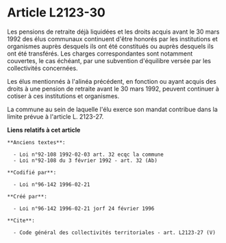 # Article L2123-30

Les pensions de retraite déjà liquidées et les droits acquis avant le 30 mars 1992 des élus communaux continuent d'être
honorés par les institutions et organismes auprès desquels ils ont été constitués ou auprès desquels ils ont été transférés.
Les charges correspondantes sont notamment couvertes, le cas échéant, par une subvention d'équilibre versée par les
collectivités concernées. 

Les élus mentionnés à l'alinéa précédent, en fonction ou ayant acquis des droits à une pension de retraite avant le 30 mars
1992, peuvent continuer à cotiser à ces institutions et organismes. 

La commune au sein de laquelle l'élu exerce son mandat contribue dans la limite prévue à l'article L. 2123-27.

**Liens relatifs à cet article**

	**Anciens textes**:

	  - Loi n°92-108 1992-02-03 art. 32 ecqc la commune
	  - Loi n°92-108 du 3 février 1992 - art. 32 (Ab)

	**Codifié par**:

	  - Loi n°96-142 1996-02-21

	**Créé par**:

	  - Loi n°96-142 1996-02-21 jorf 24 février 1996

	**Cite**:

	  - Code général des collectivités territoriales - art. L2123-27 (V)
